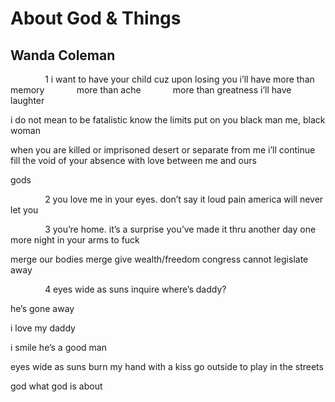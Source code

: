 # About God & Things
## Wanda Coleman
              1
i want to have your child
cuz upon losing you
i’ll have more than memory
            more than ache
            more than greatness
i’ll have laughter

i do not mean to be fatalistic
know the limits put on you black man
me, black woman

when you are killed or imprisoned
desert or separate from me
i’ll continue
fill the void of your absence with
love between me and ours

gods

              2
you love me
in your eyes. don’t say it loud
pain
america will never let you

              3
you’re home. it’s a surprise
you’ve made it thru another day
one more night in your arms
to fuck

merge our bodies merge
give
wealth/freedom
congress cannot legislate away

              4
eyes wide as suns inquire
where’s daddy?

he’s gone away

i love my daddy

i smile
he’s a good man

eyes wide as suns
burn my hand with a kiss
go outside to play in the streets

god
what god is about